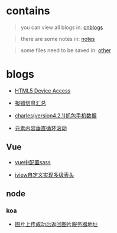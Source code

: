 # contains
> you can view all blogs in: [cnblogs](http://www.cnblogs.com/he-wei/)

> there are some notes in: [notes](https://github.com/NameHewei/blog/tree/master/notes)

> some files need to be saved in: [other](https://github.com/NameHewei/blog/tree/master/other)

# blogs 

- [HTML5 Device Access](https://www.cnblogs.com/he-wei/p/9080149.html)

- [报错信息汇总](http://www.cnblogs.com/he-wei/p/8478498.html)

- [charles(version4.2.1)抓包手机数据](http://www.cnblogs.com/he-wei/p/8482243.html)

- [元素内容垂直循环滚动](http://www.cnblogs.com/he-wei/p/8489773.html)

## Vue
- [vue中配置sass](http://www.cnblogs.com/he-wei/p/7929045.html)

- [iview自定义实现多级表头](http://www.cnblogs.com/he-wei/p/8487998.html)

## node

### koa

- [图片上传成功后返回图片服务器地址](http://www.cnblogs.com/he-wei/p/8950065.html)
